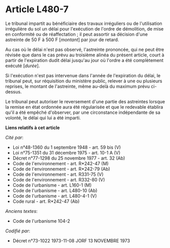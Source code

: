 # Article L480-7

Le tribunal impartit au bénéficiaire des travaux irréguliers ou de l'utilisation irrégulière du sol un délai pour l'exécution
de l'ordre de démolition, de mise en conformité ou de réaffectation ; il peut assortir sa décision d'une astreinte de  50 F à
500 F [*montant*] par jour de retard.

Au cas où le délai n'est pas observé, l'astreinte prononcée, qui ne peut être révisée que dans le cas prévu au troisième
alinéa du présent article, court à partir de l'expiration dudit délai jusqu'au jour où l'ordre a été complètement exécuté
[*durée*].

Si l'exécution n'est pas intervenue dans l'année de l'expiration du délai, le tribunal peut, sur réquisition du ministère
public, relever à une ou plusieurs reprises, le montant de l'astreinte, même au-delà du maximum prévu ci-dessus.

Le tribunal peut autoriser le reversement d'une partie des astreintes lorsque la remise en état ordonnée aura été régularisée
et que le redevable établira qu'il a été empêché d'observer, par une circonstance indépendante de sa volonté, le délai qui
lui a été imparti.

**Liens relatifs à cet article**

_Cité par_:

  - Loi n°48-1360 du 1 septembre 1948 - art. 59 bis (V)
  - Loi n°75-1351 du 31 décembre 1975 - art. 10-1 A (V)
  - Décret n°77-1298 du 25 novembre 1977 - art. 32 (Ab)
  - Code de l'environnement - art. R*242-47 (M)
  - Code de l'environnement - art. R*242-79 (Ab)
  - Code de l'environnement - art. R331-75 (V)
  - Code de l'environnement - art. R332-80 (V)
  - Code de l'urbanisme - art. L160-1 (M)
  - Code de l'urbanisme - art. L480-10 (Ab)
  - Code de l'urbanisme - art. L480-4-1 (V)
  - Code rural - art. R*242-47 (Ab)

_Anciens textes_:

  - Code de l'urbanisme 104-2

_Codifié par_:

  - Décret n°73-1022 1973-11-08 JORF 13 NOVEMBRE 1973
